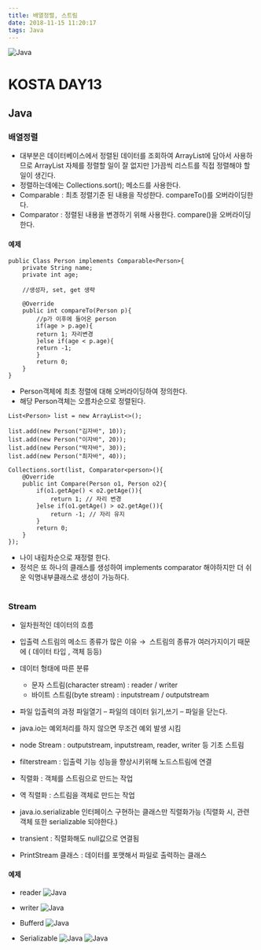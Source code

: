 ```yaml
---
title: 배열정렬, 스트림
date: 2018-11-15 11:20:17
tags: Java
---
```

![Java](/images/javaimage.png)
# KOSTA DAY13
## Java

### 배열정렬
- 대부분은 데이터베이스에서 정렬된 데이터를 조회하여 ArrayList에 담아서 사용하므로 ArrayList 자체를 정렬할 일이 잘 없지만 ]가끔씩 리스트를 직접 정렬해야 할일이 생긴다.
- 정렬하는데에는 Collections.sort(); 메소드를 사용한다.
- Comparable : 최초 정렬기준 된 내용을 작성한다. compareTo()를 오버라이딩한다.
- Comparator : 정렬된 내용을 변경하기 위해 사용한다. compare()을 오버라이딩한다.

#### 예제
```
public Class Person implements Comparable<Person>{
    private String name;
    private int age;
    
    //생성자, set, get 생략
    
    @Override
    public int compareTo(Person p){
        //p가 이후에 들어온 person
        if(age > p.age){
        return 1; 자리변경
        }else if(age < p.age){
        return -1;
        }
        return 0;
    }
}
```
- Person객체에 최초 정렬에 대해 오버라이딩하여 정의한다.
- 해당 Person객체는 오름차순으로 정렬된다.

```
List<Person> list = new ArrayList<>();

list.add(new Person("김자바", 10));
list.add(new Person("이자바", 20));
list.add(new Person("박자바", 30));
list.add(new Person("최자바", 40));

Collections.sort(list, Comparator<person>(){
    @Override
    public int Compare(Person o1, Person o2){
        if(o1.getAge() < o2.getAge()){
            return 1; // 자리 변경
        }else if(o1.getAge() > o2.getAge()){
            return -1; // 자리 유지
        }
        return 0;
    }
}); 
```
- 나이 내림차순으로 재정렬 한다.
- 정석은 또 하나의 클래스를 생성하여 implements comparator 해야하지만 더 쉬운 익명내부클래스로 생성이 가능하다.
<br><br>

### Stream
- 일차원적인 데이터의 흐름
- 입출력 스트림의 메소드 종류가 많은 이유 →  스트림의 종류가 여러가지이기 때문에 ( 데이터 타입 , 객체 등등)
- 데이터 형태에 따른 분류 
    - 문자 스트림(character stream)  : reader / writer 
    - 바이트 스트림(byte stream) : inputstream / outputstream
- 파일 입출력의 과정 파일열기 – 파일의 데이터 읽기,쓰기 – 파일을 닫는다.
- java.io는 예외처리를 하지 않으면 무조건 예외 발생 시킴
- node Stream : outputstream, inputstream, reader, writer 등 기초 스트림
- filterstream : 입출력 기능 성능을 향상시키위해 노드스트림에 연결

- 직렬화 : 객체를 스트림으로 만드는 작업
- 역 직렬화 : 스트림을 객체로 만드는 작업
- java.io.serializable 인터페이스 구현하는 클래스만 직렬화가능 (직렬화 시, 관련 객체 또한 serializable 되야한다.)
- transient : 직렬화해도 null값으로 연결됨
- PrintStream 클래스 : 데이터를 포맷해서 파일로 출력하는 클래스

#### 예제
- reader
![Java](/images/java/java13-02.png)

- writer
![Java](/images/java/java13-03.png)

- Bufferd
![Java](/images/java/java13-04.png)

- Serializable
![Java](/images/java/java13-05.png)
![Java](/images/java/java13-06.png)
